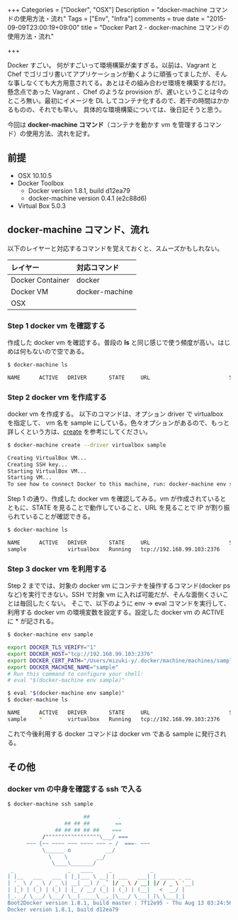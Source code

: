 +++
Categories = ["Docker", "OSX"]
Description = "docker-machine コマンドの使用方法・流れ"
Tags = ["Env", "Infra"]
comments = true
date = "2015-09-09T23:00:19+09:00"
title = "Docker Part 2 - docker-machine コマンドの使用方法・流れ"

+++

Docker すごい。 何がすごいって環境構築が楽すぎる。以前は、Vagrant と Chef でゴリゴリ書いてアプリケーションが動くように頑張ってましたが、そんな事しなくても大方用意されてる。あとはその組み合わせ環境を構築するだけ。懸念点であった Vagrant 、Chef のような provision が、遅いということは今のところ無い。最初にイメージを DL してコンテナ化するので、若干の時間はかかるものの、それでも早い。 具体的な環境構築については、後日記そうと思う。

今回は **docker-machine コマンド**（コンテナを動かす vm を管理するコマンド）の使用方法、流れを記す。


<!--more-->

## 前提

- OSX 10.10.5
- Docker Toolbox
    - Docker version 1.8.1, build d12ea79
    - docker-machine version 0.4.1 (e2c88d6)
- Virtual Box 5.0.3

## docker-machine コマンド、流れ

以下のレイヤーと対応するコマンドを覚えておくと、スムーズかもしれない。

| レイヤー             |  対応コマンド    |
| :------------------ |:---------------|
| Docker Container    | docker         |
| Docker VM           | docker-machine |
| OSX                 |                |

### Step 1 docker vm を確認する

作成した docker vm を確認する。普段の **ls** と同じ感じで使う頻度が高い。はじめは何もないので空である。

~~~bash
$ docker-machine ls

NAME      ACTIVE   DRIVER       STATE     URL                         SWARM
~~~

### Step 2 docker vm を作成する

docker vm を作成する。 以下のコマンドは、オプション driver で virtualbox を指定して、 vm 名を sample にしている。色々オプションがあるので、もっと詳しくという方は、[create](https://docs.docker.com/machine/reference/create/) を参考にしてください。

~~~bash
$ docker-machine create --driver virtualbox sample

Creating VirtualBox VM...
Creating SSH key...
Starting VirtualBox VM...
Starting VM...
To see how to connect Docker to this machine, run: docker-machine env sample
~~~

Step 1 の通り、作成した docker vm を確認してみる。vm が作成されているとともに、STATE を見ることで動作していること、URL を見ることで IP が割り振られていることが確認できる。

~~~bash
$ docker-machine ls

NAME      ACTIVE   DRIVER       STATE     URL                         SWARM
sample             virtualbox   Running   tcp://192.168.99.103:2376
~~~

### Step 3 docker vm を利用する

Step 2 まででは、対象の docker vm にコンテナを操作するコマンド(docker ps など)を実行できない。SSH で対象 vm に入れば可能だが、そんな面倒くさいことは毎回したくない。
そこで、以下のように env -> eval コマンドを実行して、利用する docker vm の環境変数を設定する。設定した docker vm の ACTIVE に * が記される。


~~~bash
$ docker-machine env sample

export DOCKER_TLS_VERIFY="1"
export DOCKER_HOST="tcp://192.168.99.103:2376"
export DOCKER_CERT_PATH="/Users/mizuki-y/.docker/machine/machines/sample"
export DOCKER_MACHINE_NAME="sample"
# Run this command to configure your shell:
# eval "$(docker-machine env sample)"
~~~

~~~bash
$ eval "$(docker-machine env sample)"
$ docker-machine ls

NAME      ACTIVE   DRIVER       STATE     URL                         SWARM
sample    *        virtualbox   Running   tcp://192.168.99.103:2376
~~~


これで今後利用する docker コマンドは docker vm である sample に発行される。

## その他

### docker vm の中身を確認する ssh で入る

~~~bash
$ docker-machine ssh sample

                        ##         .
                  ## ## ##        ==
               ## ## ## ## ##    ===
           /"""""""""""""""""\___/ ===
      ~~~ {~~ ~~~~ ~~~ ~~~~ ~~~ ~ /  ===- ~~~
           \______ o           __/
             \    \         __/
              \____\_______/
 _                 _   ____     _            _
| |__   ___   ___ | |_|___ \ __| | ___   ___| | _____ _ __
| '_ \ / _ \ / _ \| __| __) / _` |/ _ \ / __| |/ / _ \ '__|
| |_) | (_) | (_) | |_ / __/ (_| | (_) | (__|   <  __/ |
|_.__/ \___/ \___/ \__|_____\__,_|\___/ \___|_|\_\___|_|
Boot2Docker version 1.8.1, build master : 7f12e95 - Thu Aug 13 03:24:56 UTC 2015
Docker version 1.8.1, build d12ea79
~~~
